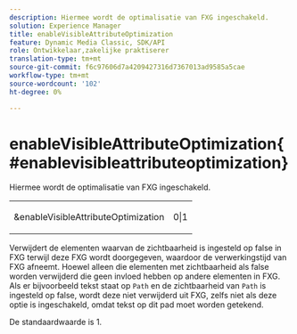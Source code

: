 ```yaml
---
description: Hiermee wordt de optimalisatie van FXG ingeschakeld.
solution: Experience Manager
title: enableVisibleAttributeOptimization
feature: Dynamic Media Classic, SDK/API
role: Ontwikkelaar,zakelijke praktiserer
translation-type: tm+mt
source-git-commit: f6c97606d7a4209427316d7367013ad9585a5cae
workflow-type: tm+mt
source-wordcount: '102'
ht-degree: 0%

---
```



# enableVisibleAttributeOptimization{#enablevisibleattributeoptimization}

Hiermee wordt de optimalisatie van FXG ingeschakeld.

<table id="simpletable_FDE0D8786BC747AF87A336452500E695"> 
 <tr class="strow"> 
  <td class="stentry"> <p><span class="codeph"> &amp;enableVisibleAttributeOptimization</span> </p> </td> 
  <td class="stentry"> <p>0|1 </p></td> 
 </tr> 
</table>

Verwijdert de elementen waarvan de zichtbaarheid is ingesteld op false in FXG terwijl deze FXG wordt doorgegeven, waardoor de verwerkingstijd van FXG afneemt. Hoewel alleen die elementen met zichtbaarheid als false worden verwijderd die geen invloed hebben op andere elementen in FXG. Als er bijvoorbeeld tekst staat op `Path` en de zichtbaarheid van `Path` is ingesteld op false, wordt deze niet verwijderd uit FXG, zelfs niet als deze optie is ingeschakeld, omdat tekst op dit pad moet worden getekend.

De standaardwaarde is 1.
